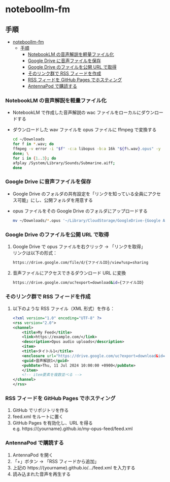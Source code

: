 # noteboollm-fm

## 手順

- [noteboollm-fm](#noteboollm-fm)
  - [手順](#手順)
    - [NotebookLM の音声解説を軽量ファイル化](#notebooklm-の音声解説を軽量ファイル化)
    - [Google Drive に音声ファイルを保存](#google-drive-に音声ファイルを保存)
    - [Google Drive のファイルを公開 URL で取得](#google-drive-のファイルを公開-url-で取得)
    - [そのリンク群で RSS フィードを作成](#そのリンク群で-rss-フィードを作成)
    - [RSS フィードを GitHub Pages でホスティング](#rss-フィードを-github-pages-でホスティング)
    - [AntennaPod で購読する](#antennapod-で購読する)

### NotebookLM の音声解説を軽量ファイル化

- NotebookLM で作成した音声解説の wac ファイルをローカルにダウンロードする
- ダウンロードした wav ファイルを opus ファイルに ffmpeg で変換する

  ```sh
  cd ~/Downloads
  for f in *.wav; do
  ffmpeg -v error -i "$f" -c:a libopus -b:a 16k "${f%.wav}.opus" -y
  done; \
  for i in {1..3}; do
  afplay /System/Library/Sounds/Submarine.aiff;
  done
  ```

### Google Drive に音声ファイルを保存

- Google Drive のフォルダの共有設定を「リンクを知っている全員にアクセス可能」にし、公開フォルダを用意する
- opus ファイルをその Google Drive のフォルダにアップロードする

  ```sh
  mv ~/Downloads/*.opus '~/Library/CloudStorage/GoogleDrive-{Google Accound ID}/マイドライブ/{path/to/folder}'
  ```

### Google Drive のファイルを公開 URL で取得

1. Google Drive で opus ファイルを右クリック → 「リンクを取得」  
   リンクは以下の形式：

   ```sh
   https://drive.google.com/file/d/{ファイルID}/view?usp=sharing
   ```

2. 音声ファイルにアクセスできるダウンロード URL に変換

   ```sh
   https://drive.google.com/uc?export=download&id={ファイルID}
   ```

### そのリンク群で RSS フィードを作成

1. 以下のような RSS ファイル（XML 形式）を作る：

   ```xml feed.xml
   <?xml version="1.0" encoding="UTF-8" ?>
   <rss version="2.0">
   <channel>
       <title>My Feed</title>
       <link>https://example.com/</link>
       <description>Opus audio uploads</description>
       <item>
       <title>タイトル1</title>
       <enclosure url="https://drive.google.com/uc?export=download&id=ファイルID1" length="1234567" type="audio/ogg" />
       <guid>音声解説1</guid>
       <pubDate>Thu, 11 Jul 2024 10:00:00 +0900</pubDate>
       </item>
       <!-- item要素を複数並べる -->
   </channel>
   </rss>
   ```

### RSS フィードを GitHub Pages でホスティング

1. GitHub でリポジトリを作る
2. feed.xml をルートに置く
3. GitHub Pages を有効化し、URL を得る  
   e.g. https://{yourname}.github.io/my-opus-feed/feed.xml

### AntennaPod で購読する

1. AntennaPod を開く
2. 「+」ボタン → 「RSS フィードから追加」
3. 上記の https://{yourname}.github.io/.../feed.xml を入力する
4. 読み込まれた音声を再生する

